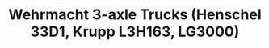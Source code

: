---
layout: product
title: "Wehrmacht 3-axle Trucks (Henschel 33D1, Krupp L3H163, LG3000)"
price: "TBA" 
desc: "Maketa"
img_path: "/assets/img/ICM DS3508.webp"
brand: "N/A"
available: false
special_offer: false
new: false
soon: false
cat: "010000"
subcat: "013600"
subsubcat: "0N/A"
sifra: "ICM DS3508"
popular: false
spec: false
---